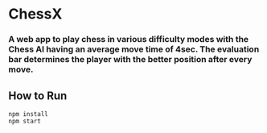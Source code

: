 # ChessX

### A web app to play chess in various difficulty modes with the Chess AI having an average move time of 4sec.  The evaluation bar determines the player with the better position after every move.


## How to Run

```
npm install
npm start
```
